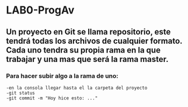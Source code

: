 # LAB0-ProgAv

## Un proyecto en Git se llama repositorio, este tendrá todas los archivos de cualquier formato. Cada uno tendra su propia rama en la que trabajar y una mas que será la rama master.


### Para hacer subir algo a la rama de uno: 
```
-en la consola llegar hasta el la carpeta del proyecto
-git status
-git commit -m "Hoy hice esto: ..."

```
